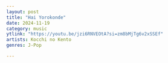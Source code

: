 ```yaml
---
layout: post
title: "Hai Yorokonde"
date: 2024-11-19
category: music
ytlink: "https://youtu.be/jzi6RNVEOtA?si=zm8bMjTg6v2xSSEf"
artists: Kocchi no Kento
genres: J-Pop

---
```

